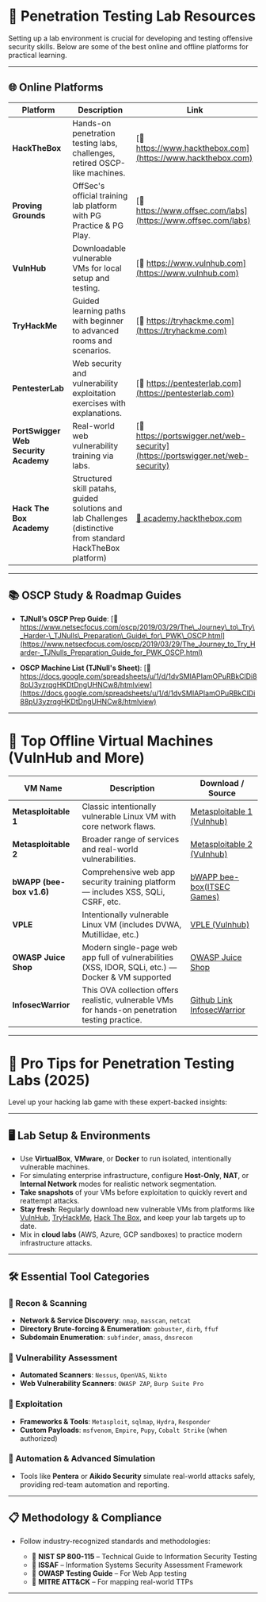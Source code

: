 
# 🧪 Penetration Testing Lab Resources

Setting up a lab environment is crucial for developing and testing offensive security skills. Below are some of the best online and offline platforms for practical learning.

---

## 🌐 Online Platforms

| **Platform**                         | **Description**                                                            | **Link**                                                                        |
| ------------------------------------ | -------------------------------------------------------------------------- | ------------------------------------------------------------------------------- |
| **HackTheBox**                       | Hands-on penetration testing labs, challenges, retired OSCP-like machines. | [🔗 https://www.hackthebox.com](https://www.hackthebox.com)                     |
| **Proving Grounds**                  | OffSec's official training lab platform with PG Practice & PG Play.        | [🔗 https://www.offsec.com/labs](https://www.offsec.com/labs)                   |
| **VulnHub**                          | Downloadable vulnerable VMs for local setup and testing.                   | [🔗 https://www.vulnhub.com](https://www.vulnhub.com)                           |
| **TryHackMe**                        | Guided learning paths with beginner to advanced rooms and scenarios.       | [🔗 https://tryhackme.com](https://tryhackme.com)                               |
| **PentesterLab**                     | Web security and vulnerability exploitation exercises with explanations.   | [🔗 https://pentesterlab.com](https://pentesterlab.com)                         |
| **PortSwigger Web Security Academy** | Real-world web vulnerability training via labs.                            | [🔗 https://portswigger.net/web-security](https://portswigger.net/web-security) |
| **Hack The Box Academy** | Structured skill patahs, guided solutions and lab Challenges (distinctive from standard HackTheBox platform) | [🔗 academy.hackthebox.com](https://academy.hackthebox.com/)

---

## 📚 OSCP Study & Roadmap Guides

* **TJNull’s OSCP Prep Guide**:
  [🔗 https://www.netsecfocus.com/oscp/2019/03/29/The\_Journey\_to\_Try\_Harder-\_TJNulls\_Preparation\_Guide\_for\_PWK\_OSCP.html](https://www.netsecfocus.com/oscp/2019/03/29/The_Journey_to_Try_Harder-_TJNulls_Preparation_Guide_for_PWK_OSCP.html)

* **OSCP Machine List (TJNull's Sheet)**:
  [🔗 https://docs.google.com/spreadsheets/u/1/d/1dvSMIAPIamOPuRBkClDi88pU3yzrqgHKDtDngUHNCw8/htmlview](https://docs.google.com/spreadsheets/u/1/d/1dvSMIAPIamOPuRBkClDi88pU3yzrqgHKDtDngUHNCw8/htmlview)

---

# 💾 Top Offline Virtual Machines (VulnHub and More)

| **VM Name**              | **Description**                                                                                    | **Download / Source**                                                                                       |
| ------------------------ | -------------------------------------------------------------------------------------------------- | ----------------------------------------------------------------------------------------------------------- |
| **Metasploitable 1**     | Classic intentionally vulnerable Linux VM with core network flaws.                                 | [Metasploitable 1 (Vulnhub)](https://www.vulnhub.com/entry/metasploitable-1,28/) |
| **Metasploitable 2**     | Broader range of services and real-world vulnerabilities.                                          | [Metasploitable 2 (Vulnhub)](https://www.vulnhub.com/entry/metasploitable-2,29/)    |
| **bWAPP (bee-box v1.6)** | Comprehensive web app security training platform — includes XSS, SQLi, CSRF, etc.                  | [bWAPP bee-box(ITSEC Games)](https://sourceforge.net/projects/bwapp/files/bee-box/)                   |
| **VPLE**        | Intentionally vulnerable Linux VM (includes DVWA, Mutillidae, etc.)                                | [VPLE (Vulnhub)](https://www.vulnhub.com/entry/vulnerable-pentesting-lab-environment-1,737/)                                    |
| **OWASP Juice Shop**     | Modern single-page web app full of vulnerabilities (XSS, IDOR, SQLi, etc.) — Docker & VM supported | [OWASP Juice Shop](https://owasp.org/www-project-juice-shop/)                                         |
| **InfosecWarrior**| This OVA collection offers realistic, vulnerable VMs for hands-on penetration testing practice. | [Github Link InfosecWarrior](https://github.com/InfoSecWarrior/Offensive-Pentesting-Lab/tree/main/Vulnerable-OVA)


---

# 🚀 Pro Tips for Penetration Testing Labs (2025)

Level up your hacking lab game with these expert-backed insights:

---

## 🖥️ Lab Setup & Environments

* Use **VirtualBox**, **VMware**, or **Docker** to run isolated, intentionally vulnerable machines.
* For simulating enterprise infrastructure, configure **Host-Only**, **NAT**, or **Internal Network** modes for realistic network segmentation.
* **Take snapshots** of your VMs before exploitation to quickly revert and reattempt attacks.
* **Stay fresh**: Regularly download new vulnerable VMs from platforms like [VulnHub](https://www.vulnhub.com/), [TryHackMe](https://tryhackme.com/), [Hack The Box](https://www.hackthebox.com/), and keep your lab targets up to date.
* Mix in **cloud labs** (AWS, Azure, GCP sandboxes) to practice modern infrastructure attacks.

---

## 🛠️ Essential Tool Categories

### 🔎 Recon & Scanning

* **Network & Service Discovery**: `nmap`, `masscan`, `netcat`
* **Directory Brute-forcing & Enumeration**: `gobuster`, `dirb`, `ffuf`
* **Subdomain Enumeration**: `subfinder`, `amass`, `dnsrecon`

### 🧠 Vulnerability Assessment

* **Automated Scanners**: `Nessus`, `OpenVAS`, `Nikto`
* **Web Vulnerability Scanners**: `OWASP ZAP`, `Burp Suite Pro`

### 🎯 Exploitation

* **Frameworks & Tools**: `Metasploit`, `sqlmap`, `Hydra`, `Responder`
* **Custom Payloads**: `msfvenom`, `Empire`, `Pupy`, `Cobalt Strike` (when authorized)

### 🤖 Automation & Advanced Simulation

* Tools like **Pentera** or **Aikido Security** simulate real-world attacks safely, providing red-team automation and reporting.

---

## 📋 Methodology & Compliance

* Follow industry-recognized standards and methodologies:

  * 🔐 **NIST SP 800-115** – Technical Guide to Information Security Testing
  * 📘 **ISSAF** – Information Systems Security Assessment Framework
  * 🧭 **OWASP Testing Guide** – For Web App testing
  * 🧱 **MITRE ATT\&CK** – For mapping real-world TTPs

---




